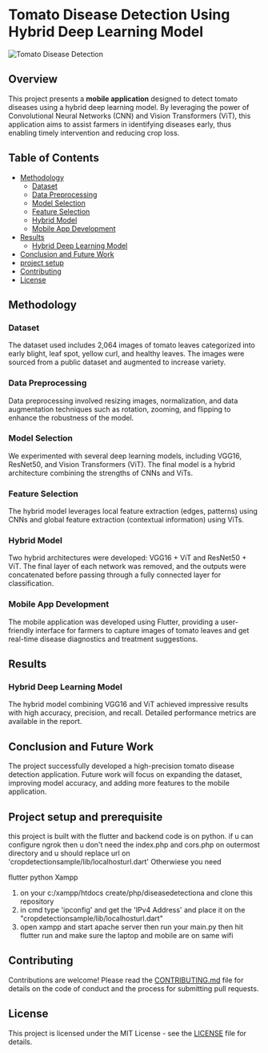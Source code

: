 # Tomato Disease Detection Using Hybrid Deep Learning Model

![Tomato Disease Detection](https://link-to-your-image.png)

## Overview

This project presents a **mobile application** designed to detect tomato diseases using a hybrid deep learning model. By leveraging the power of Convolutional Neural Networks (CNN) and Vision Transformers (ViT), this application aims to assist farmers in identifying diseases early, thus enabling timely intervention and reducing crop loss.

## Table of Contents

- [Methodology](#methodology)
  - [Dataset](#dataset)
  - [Data Preprocessing](#data-preprocessing)
  - [Model Selection](#model-selection)
  - [Feature Selection](#feature-selection)
  - [Hybrid Model](#hybrid-model)
  - [Mobile App Development](#mobile-app-development)
- [Results](#results)
  - [Hybrid Deep Learning Model](#hybrid-deep-learning-model)
- [Conclusion and Future Work](#conclusion-and-future-work)
- [project setup](#project-setup-and-prerequisite)
- [Contributing](#contributing)
- [License](#license)


## Methodology

### Dataset

The dataset used includes 2,064 images of tomato leaves categorized into early blight, leaf spot, yellow curl, and healthy leaves. The images were sourced from a public dataset and augmented to increase variety.

### Data Preprocessing

Data preprocessing involved resizing images, normalization, and data augmentation techniques such as rotation, zooming, and flipping to enhance the robustness of the model.

### Model Selection

We experimented with several deep learning models, including VGG16, ResNet50, and Vision Transformers (ViT). The final model is a hybrid architecture combining the strengths of CNNs and ViTs.

### Feature Selection

The hybrid model leverages local feature extraction (edges, patterns) using CNNs and global feature extraction (contextual information) using ViTs.

### Hybrid Model

Two hybrid architectures were developed: VGG16 + ViT and ResNet50 + ViT. The final layer of each network was removed, and the outputs were concatenated before passing through a fully connected layer for classification.

### Mobile App Development

The mobile application was developed using Flutter, providing a user-friendly interface for farmers to capture images of tomato leaves and get real-time disease diagnostics and treatment suggestions.

## Results

### Hybrid Deep Learning Model

The hybrid model combining VGG16 and ViT achieved impressive results with high accuracy, precision, and recall. Detailed performance metrics are available in the report.

## Conclusion and Future Work

The project successfully developed a high-precision tomato disease detection application. Future work will focus on expanding the dataset, improving model accuracy, and adding more features to the mobile application.

## Project setup and prerequisite

this project is built with the flutter and backend code is on python. if u can configure ngrok then u don't need the index.php and cors.php on outermost directory and u should replace url on 'cropdetectionsample/lib/localhosturl.dart' Otherwiese you need

flutter
python
Xampp

1. on your c:/xampp/htdocs create/php/diseasedetectiona and clone this repository
2. in cmd type 'ipconfig' and get the 'IPv4 Address' and place it on the "cropdetectionsample/lib/localhosturl.dart"
3. open xampp and start apache server then run your main.py then hit flutter run and make sure the laptop and mobile are on same wifi
   



## Contributing

Contributions are welcome! Please read the [CONTRIBUTING.md](CONTRIBUTING.md) file for details on the code of conduct and the process for submitting pull requests.

## License

This project is licensed under the MIT License - see the [LICENSE](LICENSE) file for details.